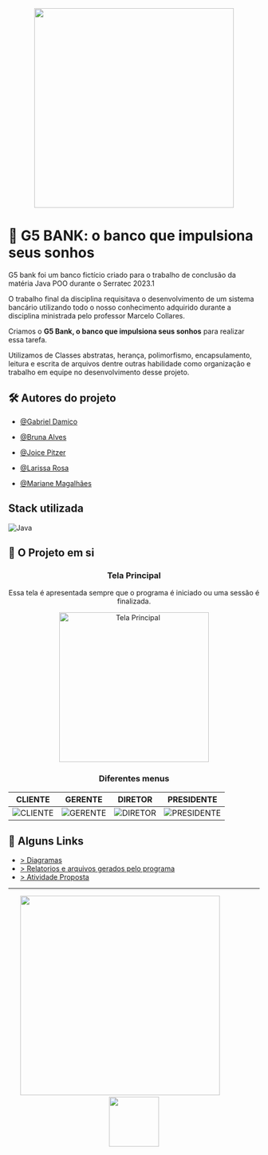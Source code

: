 
<div align = "center">
<img width="400" src="https://user-images.githubusercontent.com/62900084/233850385-3b7cf750-967a-44f9-aae1-2bb1c2ff5d09.jpg">
</div>

# 🚀 G5 BANK: o banco que impulsiona seus sonhos 

G5 bank foi um banco fictício criado para o trabalho de conclusão da matéria Java POO durante o Serratec 2023.1

O trabalho final da disciplina requisitava o desenvolvimento de um sistema bancário utilizando todo o nosso conhecimento adquirido durante a disciplina ministrada pelo professor Marcelo Collares.

Criamos o **G5 Bank, o banco que impulsiona seus sonhos** para realizar essa tarefa.

Utilizamos de Classes abstratas, herança, polimorfismo, encapsulamento, leitura e escrita de arquivos dentre outras habilidade como organização e trabalho em equipe no desenvolvimento desse projeto.

## 🛠 Autores do projeto

- [@Gabriel Damico](https://www.github.com/Arawns1)

- [@Bruna Alves](https://github.com/brunaalves21)

- [@Joice Pitzer](https://github.com/JoiceLisboa)

- [@Larissa Rosa](https://github.com/larissrosa)

- [@Mariane Magalhães](https://github.com/MarianeSMagalhaes)

## Stack utilizada
![Java](https://img.shields.io/badge/Java-1E90FF?style=for-the-badge&logo=openjdk&logoColor=white)


## 📌 O Projeto em si

<div align="center">
<h3> Tela Principal</h3>
<p>Essa tela é apresentada sempre que o programa é iniciado ou uma sessão é finalizada.</p>
<img width="300px" src ="https://user-images.githubusercontent.com/62900084/233853444-b735dbb9-157d-4973-80bf-59b76d681e51.png" alt="Tela Principal"/>
</div>

<h3 align="center"> Diferentes menus </h3>

|             CLIENTE                  |                GERENTE                |             DIRETOR                  |                PRESIDENTE             |
:-------------------------------------:|:-------------------------------------:|:------------------------------------:|:-------------------------------------:|
|![](https://user-images.githubusercontent.com/62900084/233853760-59d0a68b-68ac-4b99-b0c9-579a73a8dfdd.png "CLIENTE")|![](https://user-images.githubusercontent.com/62900084/233853823-d844db98-ce3a-4f77-ae4c-89a675c14900.png "GERENTE")|![](https://user-images.githubusercontent.com/62900084/233853840-f9949555-2107-45ec-8e40-f91ebcb53fb3.png  "DIRETOR")|![](https://user-images.githubusercontent.com/62900084/233853853-01b460f7-8bb1-46b5-af54-9bbc414f40b1.png "PRESIDENTE") |


## 🔗 Alguns Links
- <a href="https://github.com/Arawns1/Trabalho-Sistema-Bancario-Serratec/tree/main/Diagramas"/> > Diagramas <a/>
- <a href="https://github.com/Arawns1/Trabalho-Sistema-Bancario-Serratec/tree/main/Relatorios"/> > Relatorios e arquivos gerados pelo programa</a>
- <a href="https://github.com/Arawns1/Trabalho-Sistema-Bancario-Serratec/blob/main/Projeto%20final%20da%20disciplina%20de%20JAVA%201.pdf"/> > Atividade Proposta </a>

<hr/>
<div align="center"> 

<img width ="400" src ="https://cdn.discordapp.com/attachments/1090076539602866176/1090353059290419340/326727009_876691460048247_1561125399909609359_n-removebg-preview-removebg-preview.png"/>
&nbsp &nbsp&nbsp&nbsp&nbsp&nbsp&nbsp&nbsp&nbsp&nbsp&nbsp&nbsp
<img width="100" src="https://user-images.githubusercontent.com/62900084/233850829-fc24336b-23f1-41ac-83ef-e32f9b3276ad.jpg"/>

</div> 
